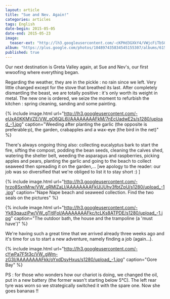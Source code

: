 ```yaml
---
layout: article
title: "Sue and Nev. Again!"
categories: articles
tags: English
date-begin: 2015-05-05
date-end: 2015-05-23
image: 
  teaser-ext: "http://lh3.googleusercontent.com/-cKPHd3GXkY4/VWjcFiTbSGI/AAAAAAAAFe4/z4q_5l5NUVc/s1280/upload_-1.jpg"
album: "https://plus.google.com/photos/104897435834545155307/albums/6154410208925214113?banner=pwa"
published: true
---
```


Our next destination is Greta Valley again, at Sue and Nev's, our first wwoofing where everything began.

Regarding the weather, they are in the pickle : no rain since we left. Very little changed except for the stove that breathed its last. After completely dismantling the beast, we are totally positive : it's only worth its  weight in metal. The new one is ordered, we seize the moment to refurbish the kitchen : spring cleaning, sanding and some painting.

{% include image.html url="http://lh3.googleusercontent.com/-eUxA0KKMVZE/VW_gO6QiL6I/AAAAAAAAFkM/7nEcUadwE2s/s1280/upload_-1.jpg" caption="Weeding after planting the garlic (the opposite is preferable:p), the garden, crabapples and a wax-eye (the bird in the net)" %}

There's always ongoing thing also: collecting eucalyptus bark to start the fire, sifting the compost, podding the bean seeds, cleaning the calves shed, watering the shelter belt, weeding the asparagus and raspberries, picking apples and pears, planting the garlic and going to the beach to collect seaweed then spreading it on the garden,... [we apology to the reader: our job was so diversified that we're obliged to list it to stay short :) ]

{% include image.html url="http://lh3.googleusercontent.com/-hrzo8SxnMrw/VW_gRMlZaLI/AAAAAAAAFkU/JUhv3fbtZpU/s1280/upload_-1.jpg" caption="Nape Nape beach and seaweed collection. Find the two seals on the pictures" %}

{% include image.html url="http://lh3.googleusercontent.com/-Yk83qauziPw/VW_gTitIFoI/AAAAAAAAFkc/tcLKs8ATPDE/s1280/upload_-1.jpg" caption="The outdoor bath, the house and the trampoline (a 'must have')" %}

We're having such a great time that we arrived already three weeks ago and it's time for us to start a new adventure, namely finding a job (again...).

{% include image.html url="http://lh3.googleusercontent.com/-cYwPa7F5t3c/VW_gWm-zG3I/AAAAAAAAFkk/oYxdDsyHxus/s1280/upload_-1.jpg" caption="Gore Bay" %}

PS : for those who wonders how our chariot is doing, we changed the oil, put in a new battery (the former wasn't starting below 5°C). The left rear tyre was worn so we strategically switched it with the spare one. Now she goes bananas !!